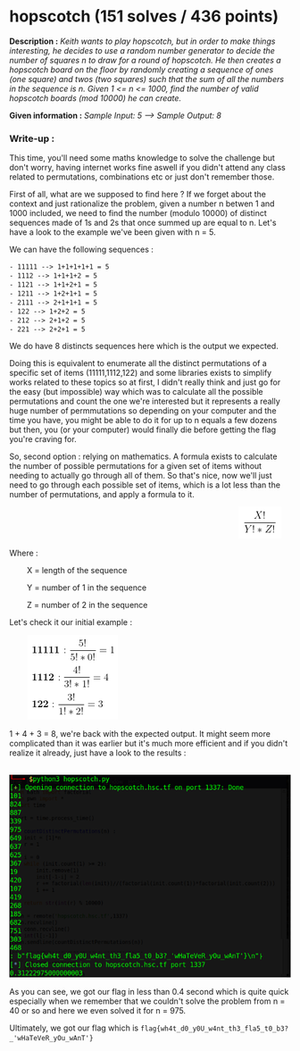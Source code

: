 # hopscotch (151 solves / 436 points)
**Description :** *Keith wants to play hopscotch, but in order to make things interesting, he decides to use a random number generator to decide the number of squares n to draw for a round of hopscotch. He then creates a hopscotch board on the floor by randomly creating a sequence of ones (one square) and twos (two squares) such that the sum of all the numbers in the sequence is n. Given 1 <= n <= 1000, find the number of valid hopscotch boards (mod 10000) he can create.*

**Given information :** *Sample Input: 5 --> Sample Output: 8*

### Write-up :
This time, you'll need some maths knowledge to solve the challenge but don't worry, having internet works fine aswell if you didn't attend any class related to permutations, combinations etc or just don't remember those.

First of all, what are we supposed to find here ? If we forget about the context and just rationalize the problem, given a number n betwen 1 and 1000 included, we need to find the number (modulo 10000) of distinct sequences made of 1s and 2s that once summed up are equal to n. Let's have a look to the example we've been given with n = 5.

We can have the following sequences :

    - 11111 --> 1+1+1+1+1 = 5
    - 1112 --> 1+1+1+2 = 5
    - 1121 --> 1+1+2+1 = 5
    - 1211 --> 1+2+1+1 = 5
    - 2111 --> 2+1+1+1 = 5
    - 122 --> 1+2+2 = 5
    - 212 --> 2+1+2 = 5
    - 221 --> 2+2+1 = 5

We do have 8 distincts sequences here which is the output we expected.

Doing this is equivalent to enumerate all the distinct permutations of a specific set of items (11111,1112,122) and some libraries exists to simplify works related to these topics so at first, I didn't really think and just go for the easy (but impossible) way which was to calculate all the possible permutations and count the one we're interested but it represents a really huge number of permmutations so depending on your computer and the time you have, you might be able to do it for up to n equals a few dozens but then, you (or your computer) would finally die before getting the flag you're craving for.

So, second option : relying on mathematics. A formula exists to calculate the number of possible permutations for a given set of items without needing to actually go through all of them. So that's nice, now we'll just need to go through each possible set of items, which is a lot less than the number of permutations, and apply a formula to it.

&nbsp;&nbsp;&nbsp;&nbsp;&nbsp;&nbsp;&nbsp;&nbsp;&nbsp;&nbsp;&nbsp;&nbsp;&nbsp;&nbsp;&nbsp;&nbsp;&nbsp;&nbsp;&nbsp;&nbsp;&nbsp;&nbsp;&nbsp;&nbsp;&nbsp;&nbsp;&nbsp;&nbsp;&nbsp;&nbsp;&nbsp;&nbsp;&nbsp;&nbsp;&nbsp;&nbsp;&nbsp;&nbsp;&nbsp;&nbsp;&nbsp;&nbsp;&nbsp;&nbsp;&nbsp;&nbsp;&nbsp;&nbsp;&nbsp;&nbsp;&nbsp;&nbsp;&nbsp;&nbsp;&nbsp;&nbsp;&nbsp;&nbsp;&nbsp;&nbsp;&nbsp;&nbsp;&nbsp;&nbsp;&nbsp;&nbsp;&nbsp;&nbsp;&nbsp;&nbsp;&nbsp;&nbsp;&nbsp;&nbsp;&nbsp;&nbsp;&nbsp;&nbsp;&nbsp;&nbsp;&nbsp;&nbsp;&nbsp;&nbsp;&nbsp;&nbsp;&nbsp;&nbsp;&nbsp;&nbsp;&nbsp;&nbsp;&nbsp;&nbsp;&nbsp;&nbsp;&nbsp;&nbsp;&nbsp;&nbsp;&nbsp;&nbsp;&nbsp;&nbsp;![Fact](images/fact.png)

Where : 

&nbsp;&nbsp;&nbsp;&nbsp;&nbsp;&nbsp;&nbsp;&nbsp;X = length of the sequence

&nbsp;&nbsp;&nbsp;&nbsp;&nbsp;&nbsp;&nbsp;&nbsp;Y = number of 1 in the sequence

&nbsp;&nbsp;&nbsp;&nbsp;&nbsp;&nbsp;&nbsp;&nbsp;Z = number of 2 in the sequence

Let's check it our initial example :

&nbsp;&nbsp;&nbsp;&nbsp;&nbsp;&nbsp;&nbsp;&nbsp;![FactExample](images/factExample.png)

1 + 4 + 3 = 8, we're back with the expected output. It might seem more complicated than it was earlier but it's much more efficient and if you didn't realize it already, just have a look to the results :

&nbsp;&nbsp;&nbsp;&nbsp;&nbsp;&nbsp;&nbsp;&nbsp;![Results](images/results.png)

As you can see, we got our flag in less than 0.4 second which is quite quick especially when we remember that we couldn't solve the problem from n = 40 or so and here we even solved it for n = 975.

Ultimately, we got our flag which is `flag{wh4t_d0_y0U_w4nt_th3_fla5_t0_b3?_'wHaTeVeR_yOu_wAnT'}`
